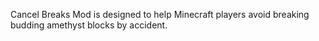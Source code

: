 Cancel Breaks Mod is designed to help Minecraft players avoid breaking budding amethyst blocks by accident.
